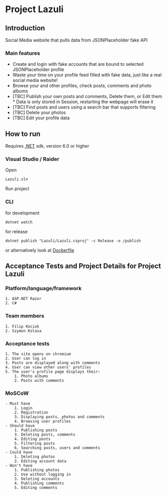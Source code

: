 
# Project Lazuli

## Introduction

Social Media website that pulls data from JSONPlaceholder fake API

### Main features

* Create and login with fake accounts that are bound to
selected JSONPlaceholder profile
* Waste your time on your profile feed filled with fake data,
just like a real social media website!
* Browse your and other profiles, check posts, comments and photo albums
* [TBC] Publish your own posts and comments, Delete them, or Edit them \
 \* Data is only stored in Session, restarting the webpage will erase it
* [TBC] Find posts and users using a search bar that supports filtering
* [TBC] Delete your photos
* [TBC] Edit your profile data

## How to run

Requires [.NET](https://dotnet.microsoft.com/en-us/download) sdk,
version 6.0 or higher

### Visual Studio / Raider

Open

    Lazuli.sln

Run project


### CLI

for development

    dotnet watch

for release

    dotnet publish "Lazuli/Lazuli.csproj" -c Release -o /publish

or alternatively look at [Dockerfile](Dockerfile)

## Acceptance Tests and Project Details for Project Lazuli

### Platform/language/framework

    1. ASP.NET Razor
    2. C#

### Team members

    1. Filip Kociok
    2. Szymon Kolasa

### Acceptance tests

    1. The site opens on chromium
    2. User can log in
    3. Posts are displayed along with comments
    4. User can view other users' profiles
    5. The user's profile page displays their:
        1. Photo albums
        2. Posts with comments

### MoSCoW

    - Must have
        1. Login
        2. Registration
        3. Displaying posts, photos and comments
        4. Browsing user profiles
    - Should have
        1. Publishing posts
        3. Deleting posts, comments
        4. Editing posts
        5. Filtering posts
        6. Searching posts, users and comments
    - Could have
        1. Deleting photos
        2. Editing account data
    - Won't have
        1. Publishing photos
        2. Use without logging in
        3. Deleting accounts
        4. Publishing comments
        5. Editing comments
